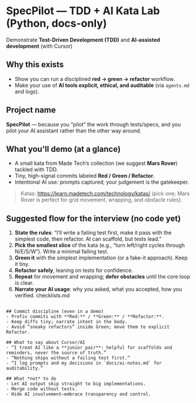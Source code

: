 # SpecPilot — TDD + AI Kata Lab (Python, docs-only)

Demonstrate **Test-Driven Development (TDD)** and **AI‑assisted development** (with Cursor)

## Why this exists
- Show you can run a disciplined **red → green → refactor** workflow.
- Make your use of **AI tools explicit, ethical, and auditable** (via `agents.md` and logs).

## Project name
**SpecPilot** — because you “pilot” the work through tests/specs, and you pilot your AI assistant rather than the other way around.

## What you'll demo (at a glance)
- A small kata from Made Tech’s collection (we suggest **Mars Rover**) tackled with TDD.
- Tiny, high-signal commits labeled **Red / Green / Refactor**.
- Intentional AI use: prompts captured; your judgement is the gatekeeper.

> Katas: https://learn.madetech.com/technology/katas/ (pick one; Mars Rover is perfect for grid movement, wrapping, and obstacle rules).

## Suggested flow for the interview (no code yet)
1. **State the rules**: “I’ll write a failing test first, make it pass with the simplest code, then refactor. AI can scaffold, but tests lead.”
2. **Pick the smallest slice** of the kata (e.g., “turn left/right cycles through N/E/S/W”). Write a minimal failing test.
3. **Green it** with the simplest implementation (or a fake-it approach). Keep it tiny.
4. **Refactor safely**, leaning on tests for confidence.
5. **Repeat** for movement and wrapping; **defer obstacles** until the core loop is clear.
6. **Narrate your AI usage**: why you asked, what you accepted, how you verified.
 checklists.md
```

## Commit discipline (even in a demo)
- Prefix commits with **Red:** / **Green:** / **Refactor:**.
- Keep diffs tiny; narrate intent in the body.
- Avoid “sneaky refactors” inside Green; move them to explicit Refactor.

## What to say about Cursor/AI
- “I treat AI like a **junior pair**: helpful for scaffolds and reminders, never the source of truth.”
- “Nothing ships without a failing test first.”
- “I log prompts and my decisions in `docs/ai-notes.md` for auditability.”

## What *not* to do
- Let AI output skip straight to big implementations.
- Merge code without tests.
- Hide AI involvement—embrace transparency and control.
